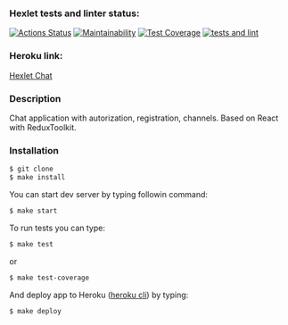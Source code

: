 ### Hexlet tests and linter status:
[![Actions Status](https://github.com/ssk93-dev/frontend-project-lvl4/workflows/hexlet-check/badge.svg)](https://github.com/ssk93-dev/frontend-project-lvl4/actions)
[![Maintainability](https://api.codeclimate.com/v1/badges/1c144b715c2372a56edb/maintainability)](https://codeclimate.com/github/ssk93-dev/frontend-project-lvl4/maintainability)
[![Test Coverage](https://api.codeclimate.com/v1/badges/1c144b715c2372a56edb/test_coverage)](https://codeclimate.com/github/ssk93-dev/frontend-project-lvl4/test_coverage)
[![tests and lint](https://github.com/ssk93-dev/frontend-project-lvl4/actions/workflows/testAndLint.yml/badge.svg)](https://github.com/ssk93-dev/frontend-project-lvl4/actions/workflows/testAndLint.yml)
### Heroku link:
[Hexlet Chat](https://thawing-peak-90452.herokuapp.com/)

### Description
Chat application with autorization, registration, channels. Based on React with ReduxToolkit.

### Installation
```sh
$ git clone
$ make install
```
You can start dev server by typing followin command:
```sh
$ make start
```
To run tests you can type:
```sh
$ make test
```
or
```sh
$ make test-coverage
```
And deploy app to Heroku ([heroku cli](https://devcenter.heroku.com/articles/heroku-cli)) by typing:
```sh
$ make deploy
```